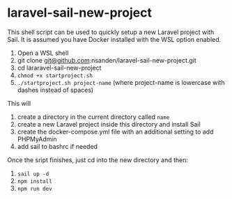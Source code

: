 # laravel-sail-new-project

This shell script can be used to quickly setup a new Laravel project with Sail. It is assumed you have Docker installed with the WSL option enabled.

1) Open a WSL shell
2) git clone git@github.com:nsanden/laravel-sail-new-project.git
3) cd lararavel-sail-new-project
4) `chmod +x startproject.sh`
5) `./startproject.sh project-name` (where project-name is lowercase with dashes instead of spaces)

This will

1) create a directory in the current directory called `name`
2) create a new Laravel project inside this directory and install Sail
3) create the docker-compose.yml file with an additional setting to add PHPMyAdmin
4) add sail to bashrc if needed

Once the sript finishes, just cd into the new directory and then:
1) `sail up -d`
2) `npm install`
3) `npm run dev`
